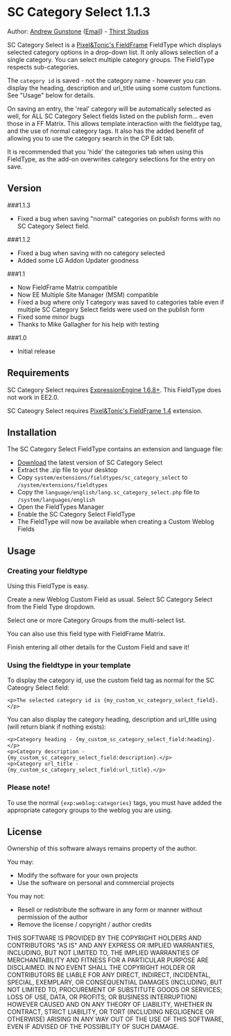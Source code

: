 SC Category Select 1.1.3
================

Author: [Andrew Gunstone][1] ([Email][2]) - [Thirst Studios][3]

SC Category Select is a [Pixel&Tonic's FieldFrame][4] FieldType which displays selected category options in a drop-down list. It only allows selection of a single category. You can select multiple category groups. The FieldType respects sub-categories.

The `category id` is saved - not the category name - however you can display the heading, description and url_title using some custom functions.  See "Usage" below for details.

On saving an entry, the 'real' category will be automatically selected as well, for ALL SC Category Select fields listed on the publish form... even those in a FF Matrix.  This allows template interaction with the fieldtype tag, and the use of normal category tags. It also has the added benefit of allowing you to use the category search in the CP Edit tab.

It is recommended that you 'hide' the categories tab when using this FieldType, as the add-on overwrites category selections for the entry on save.

Version
------------
###1.1.3

* Fixed a bug when saving "normal" categories on publish forms with no SC Category Select field.

###1.1.2

* Fixed a bug when saving with no category selected
* Added some LG Addon Updater goodness

###1.1

* Now FieldFrame Matrix compatible
* Now EE Multiple Site Manager (MSM) compatible
* Fixed a bug where only 1 category was saved to categories table even if multiple SC Category Select fields were used on the publish form
* Fixed some minor bugs
* Thanks to Mike Gallagher for his help with testing

###1.0 

* Initial release

Requirements
------------

SC Category Select requires [ExpressionEngine 1.6.8+][5]. This FieldType does not work in EE2.0.

SC Cateogry Select requires [Pixel&Tonic's FieldFrame 1.4][4] extension.

Installation
------------

The SC Category Select FieldType contains an extension and language file:

* [Download][6] the latest version of SC Category Select
* Extract the .zip file to your desktop
* Copy `system/extensions/fieldtypes/sc_category_select` to `/system/extensions/fieldtypes`
* Copy the `language/english/lang.sc_category_select.php` file to `/system/languages/english`
* Open the FieldTypes Manager
* Enable the SC Category Select FieldType
* The FieldType will now be available when creating a Custom Weblog Fields

Usage
-----

### Creating your fieldtype

Using this FieldType is easy.

Create a new Weblog Custom Field as usual. Select SC Category Select from the Field Type dropdown.

Select one or more Category Groups from the multi-select list.

You can also use this field type with FieldFrame Matrix.

Finish entering all other details for the Custom Field and save it!

### Using the fieldtype in your template

To display the category id, use the custom field tag as normal for the SC Cateogry Select field:

	<p>The selected category id is {my_custom_sc_category_select_field}.</p>

You can also display the category heading, description and url_title using (will return blank if nothing exists):

	<p>Category heading - {my_custom_sc_category_select_field:heading}.</p>
	<p>Category description - {my_custom_sc_category_select_field:description}.</p>
	<p>Category url_title - {my_custom_sc_category_select_field:url_title}.</p>
	
### Please note!

To use the normal `{exp:weblog:categories}` tags, you must have added the appropriate category groups to the weblog you are using.

License
-------

Ownership of this software always remains property of the author.

You may:

* Modify the software for your own projects
* Use the software on personal and commercial projects

You may not:

* Resell or redistribute the software in any form or manner without permission of the author
* Remove the license / copyright / author credits

THIS SOFTWARE IS PROVIDED BY THE COPYRIGHT HOLDERS AND CONTRIBUTORS "AS IS" AND ANY EXPRESS OR IMPLIED WARRANTIES, INCLUDING, BUT NOT LIMITED TO, THE IMPLIED WARRANTIES OF MERCHANTABILITY AND FITNESS FOR A PARTICULAR PURPOSE ARE DISCLAIMED. IN NO EVENT SHALL THE COPYRIGHT HOLDER OR CONTRIBUTORS BE LIABLE FOR ANY DIRECT, INDIRECT, INCIDENTAL, SPECIAL, EXEMPLARY, OR CONSEQUENTIAL DAMAGES (INCLUDING, BUT NOT LIMITED TO, PROCUREMENT OF SUBSTITUTE GOODS OR SERVICES; LOSS OF USE, DATA, OR PROFITS; OR BUSINESS INTERRUPTION) HOWEVER CAUSED AND ON ANY THEORY OF LIABILITY, WHETHER IN CONTRACT, STRICT LIABILITY, OR TORT (INCLUDING NEGLIGENCE OR OTHERWISE) ARISING IN ANY WAY OUT OF THE USE OF THIS SOFTWARE, EVEN IF ADVISED OF THE POSSIBILITY OF SUCH DAMAGE.

[1]: http://sassafrasconsulting.com.au "Authors personal website"
[2]: mailto:andrew@thirststudios.com "Authors email"
[3]: http://thirststudios.com "ExpressionEngine web design and development"
[4]: http://pixelandtonic.com/fieldframe "Pixel&Tonic FieldFrame"
[5]: http://expressionengine.com/?affiliate=newism "ExpressionEngine"
[6]: http://sassafrasconsulting.com.au/software/category-select/ "SC Category Select"
<!-- 
    This document is marked up using the Markdown syntax: http://daringfireball.net/projects/markdown/
    If you are reading this notice you may need to run the raw content through the Dingus online Markdown parser: http://daringfireball.net/projects/markdown/dingus
    If you are viewing this readme on Github you don't need to re-parse the file.
-->